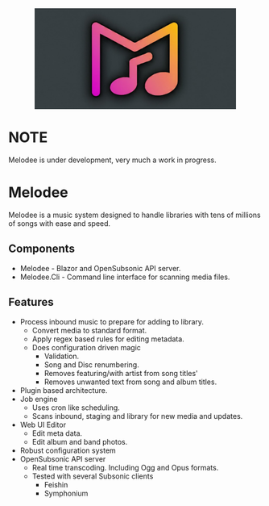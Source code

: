<img src="graphics/melodee_gh_card.png" alt="Melodee logo" title="melodee" style="height:200px;margin:auto;display:flex;" />

# NOTE
Melodee is under development, very much a work in progress.

# Melodee
Melodee is a music system designed to handle libraries with tens of millions of songs with ease and speed.

## Components
* Melodee - Blazor and OpenSubsonic API server.
* Melodee.Cli - Command line interface for scanning media files.

## Features
* Process inbound music to prepare for adding to library.
  * Convert media to standard format.
  * Apply regex based rules for editing metadata.
  * Does configuration driven magic
    * Validation.
    * Song and Disc renumbering.
    * Removes featuring/with artist from song titles'
    * Removes unwanted text from song and album titles.
* Plugin based architecture.
* Job engine
  * Uses cron like scheduling.
  * Scans inbound, staging and library for new media and updates.
* Web UI Editor
  * Edit meta data.
  * Edit album and band photos.
* Robust configuration system
* OpenSubsonic API server
  * Real time transcoding. Including Ogg and Opus formats.
  * Tested with several Subsonic clients
    * Feishin
    * Symphonium
